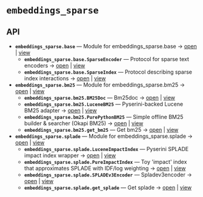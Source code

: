 # `embeddings_sparse`

<!-- START doctoc generated TOC please keep comment here to allow auto update -->
<!-- END doctoc generated TOC please keep comment here to allow auto update -->

## API
- **`embeddings_sparse.base`** — Module for embeddings_sparse.base → [open](vscode://file//home/paul/KGForge/src/embeddings_sparse/base.py:1:1) | [view](base.py#L1)
  - **`embeddings_sparse.base.SparseEncoder`** — Protocol for sparse text encoders → [open](vscode://file//home/paul/KGForge/src/embeddings_sparse/base.py:14:1) | [view](base.py#L14-L21)
  - **`embeddings_sparse.base.SparseIndex`** — Protocol describing sparse index interactions → [open](vscode://file//home/paul/KGForge/src/embeddings_sparse/base.py:24:1) | [view](base.py#L24-L35)
- **`embeddings_sparse.bm25`** — Module for embeddings_sparse.bm25 → [open](vscode://file//home/paul/KGForge/src/embeddings_sparse/bm25.py:1:1) | [view](bm25.py#L1)
  - **`embeddings_sparse.bm25.BM25Doc`** — Bm25doc → [open](vscode://file//home/paul/KGForge/src/embeddings_sparse/bm25.py:24:1) | [view](bm25.py#L24-L30)
  - **`embeddings_sparse.bm25.LuceneBM25`** — Pyserini-backed Lucene BM25 adapter → [open](vscode://file//home/paul/KGForge/src/embeddings_sparse/bm25.py:220:1) | [view](bm25.py#L220-L322)
  - **`embeddings_sparse.bm25.PurePythonBM25`** — Simple offline BM25 builder & searcher (Okapi BM25) → [open](vscode://file//home/paul/KGForge/src/embeddings_sparse/bm25.py:33:1) | [view](bm25.py#L33-L217)
  - **`embeddings_sparse.bm25.get_bm25`** — Get bm25 → [open](vscode://file//home/paul/KGForge/src/embeddings_sparse/bm25.py:325:1) | [view](bm25.py#L325-L348)
- **`embeddings_sparse.splade`** — Module for embeddings_sparse.splade → [open](vscode://file//home/paul/KGForge/src/embeddings_sparse/splade.py:1:1) | [view](splade.py#L1)
  - **`embeddings_sparse.splade.LuceneImpactIndex`** — Pyserini SPLADE impact index wrapper → [open](vscode://file//home/paul/KGForge/src/embeddings_sparse/splade.py:195:1) | [view](splade.py#L195-L243)
  - **`embeddings_sparse.splade.PureImpactIndex`** — Toy 'impact' index that approximates SPLADE with IDF/log weighting → [open](vscode://file//home/paul/KGForge/src/embeddings_sparse/splade.py:75:1) | [view](splade.py#L75-L192)
  - **`embeddings_sparse.splade.SPLADEv3Encoder`** — Spladev3encoder → [open](vscode://file//home/paul/KGForge/src/embeddings_sparse/splade.py:23:1) | [view](splade.py#L23-L72)
  - **`embeddings_sparse.splade.get_splade`** — Get splade → [open](vscode://file//home/paul/KGForge/src/embeddings_sparse/splade.py:246:1) | [view](splade.py#L246-L261)

